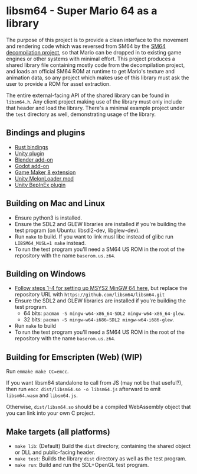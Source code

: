 # libsm64 - Super Mario 64 as a library

The purpose of this project is to provide a clean interface to the movement and rendering
code which was reversed from SM64 by the [SM64 decompilation project](https://github.com/n64decomp/sm64),
so that Mario can be dropped in to existing game engines or other systems with minimal effort.
This project produces a shared library file containing mostly code from the decompilation project,
and loads an official SM64 ROM at runtime to get Mario's texture and animation data, so any project
which makes use of this library must ask the user to provide a ROM for asset extraction.

The entire external-facing API of the shared library can be found in `libsm64.h`. Any client project
making use of the library must only include that header and load the library. There's a minimal example
project under the `test` directory as well, demonstrating usage of the library.

## Bindings and plugins

- [Rust bindings](https://github.com/nickmass/libsm64-rust)
- [Unity plugin](https://github.com/libsm64/libsm64-unity)
- [Blender add-on](https://github.com/libsm64/libsm64-blender)
- [Godot add-on](https://github.com/Brawmario/libsm64-godot)
- [Game Maker 8 extension](https://github.com/headshot2017/libsm64-gm8)
- [Unity MelonLoader mod](https://github.com/headshot2017/libsm64-unity-melonloader)
- [Unity BepInEx plugin](https://github.com/sashaantipov2012/libsm64-unity-bepinex)

## Building on Mac and Linux

- Ensure python3 is installed.
- Ensure the SDL2 and GLEW libraries are installed if you're building the test program (on Ubuntu: libsdl2-dev, libglew-dev).
- Run `make` to build. If you want to link musl libc instead of glibc run `LIBSM64_MUSL=1 make` instead.
- To run the test program you'll need a SM64 US ROM in the root of the repository with the name `baserom.us.z64`.

## Building on Windows
- [Follow steps 1-4 for setting up MSYS2 MinGW 64 here](https://github.com/sm64-port/sm64-port#windows), but replace the repository URL with `https://github.com/libsm64/libsm64.git`
- Ensure the SDL2 and GLEW libraries are installed if you're building the test program.
  - 64 bits: `pacman -S mingw-w64-x86_64-SDL2 mingw-w64-x86_64-glew`.
  - 32 bits: `pacman -S mingw-w64-i686-SDL2 mingw-w64-i686-glew`.
- Run `make` to build
- To run the test program you'll need a SM64 US ROM in the root of the repository with the name `baserom.us.z64`.

## Building for Emscripten (Web) (WIP)

Run `emmake make CC=emcc`.

If you want libsm64 standalone to call from JS (may not be that
useful?), then run `emcc dist/libsm64.so -o libsm64.js` afterward to
emit `libsm64.wasm` and `libsm64.js`.

Otherwise, `dist/libsm64.so` should be a compiled WebAssembly object
that you can link into your own C project.

## Make targets (all platforms)

- `make lib`: (Default) Build the `dist` directory, containing the shared object or DLL and public-facing header.
- `make test`: Builds the library `dist` directory as well as the test program.
- `make run`: Build and run the SDL+OpenGL test program.
